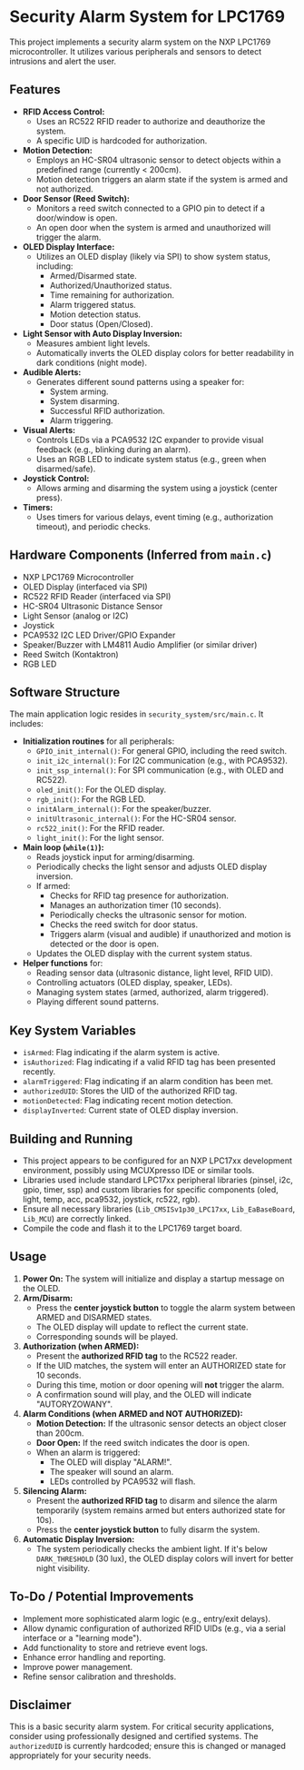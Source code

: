# Security Alarm System for LPC1769

This project implements a security alarm system on the NXP LPC1769 microcontroller. It utilizes various peripherals and sensors to detect intrusions and alert the user.

## Features

*   **RFID Access Control:**
    *   Uses an RC522 RFID reader to authorize and deauthorize the system.
    *   A specific UID is hardcoded for authorization.
*   **Motion Detection:**
    *   Employs an HC-SR04 ultrasonic sensor to detect objects within a predefined range (currently < 200cm).
    *   Motion detection triggers an alarm state if the system is armed and not authorized.
*   **Door Sensor (Reed Switch):**
    *   Monitors a reed switch connected to a GPIO pin to detect if a door/window is open.
    *   An open door when the system is armed and unauthorized will trigger the alarm.
*   **OLED Display Interface:**
    *   Utilizes an OLED display (likely via SPI) to show system status, including:
        *   Armed/Disarmed state.
        *   Authorized/Unauthorized status.
        *   Time remaining for authorization.
        *   Alarm triggered status.
        *   Motion detection status.
        *   Door status (Open/Closed).
*   **Light Sensor with Auto Display Inversion:**
    *   Measures ambient light levels.
    *   Automatically inverts the OLED display colors for better readability in dark conditions (night mode).
*   **Audible Alerts:**
    *   Generates different sound patterns using a speaker for:
        *   System arming.
        *   System disarming.
        *   Successful RFID authorization.
        *   Alarm triggering.
*   **Visual Alerts:**
    *   Controls LEDs via a PCA9532 I2C expander to provide visual feedback (e.g., blinking during an alarm).
    *   Uses an RGB LED to indicate system status (e.g., green when disarmed/safe).
*   **Joystick Control:**
    *   Allows arming and disarming the system using a joystick (center press).
*   **Timers:**
    *   Uses timers for various delays, event timing (e.g., authorization timeout), and periodic checks.

## Hardware Components (Inferred from `main.c`)

*   NXP LPC1769 Microcontroller
*   OLED Display (interfaced via SPI)
*   RC522 RFID Reader (interfaced via SPI)
*   HC-SR04 Ultrasonic Distance Sensor
*   Light Sensor (analog or I2C)
*   Joystick
*   PCA9532 I2C LED Driver/GPIO Expander
*   Speaker/Buzzer with LM4811 Audio Amplifier (or similar driver)
*   Reed Switch (Kontaktron)
*   RGB LED

## Software Structure

The main application logic resides in `security_system/src/main.c`. It includes:

*   **Initialization routines** for all peripherals:
    *   `GPIO_init_internal()`: For general GPIO, including the reed switch.
    *   `init_i2c_internal()`: For I2C communication (e.g., with PCA9532).
    *   `init_ssp_internal()`: For SPI communication (e.g., with OLED and RC522).
    *   `oled_init()`: For the OLED display.
    *   `rgb_init()`: For the RGB LED.
    *   `initAlarm_internal()`: For the speaker/buzzer.
    *   `initUltrasonic_internal()`: For the HC-SR04 sensor.
    *   `rc522_init()`: For the RFID reader.
    *   `light_init()`: For the light sensor.
*   **Main loop (`while(1)`):**
    *   Reads joystick input for arming/disarming.
    *   Periodically checks the light sensor and adjusts OLED display inversion.
    *   If armed:
        *   Checks for RFID tag presence for authorization.
        *   Manages an authorization timer (10 seconds).
        *   Periodically checks the ultrasonic sensor for motion.
        *   Checks the reed switch for door status.
        *   Triggers alarm (visual and audible) if unauthorized and motion is detected or the door is open.
    *   Updates the OLED display with the current system status.
*   **Helper functions** for:
    *   Reading sensor data (ultrasonic distance, light level, RFID UID).
    *   Controlling actuators (OLED display, speaker, LEDs).
    *   Managing system states (armed, authorized, alarm triggered).
    *   Playing different sound patterns.

## Key System Variables

*   `isArmed`: Flag indicating if the alarm system is active.
*   `isAuthorized`: Flag indicating if a valid RFID tag has been presented recently.
*   `alarmTriggered`: Flag indicating if an alarm condition has been met.
*   `authorizedUID`: Stores the UID of the authorized RFID tag.
*   `motionDetected`: Flag indicating recent motion detection.
*   `displayInverted`: Current state of OLED display inversion.

## Building and Running

*   This project appears to be configured for an NXP LPC17xx development environment, possibly using MCUXpresso IDE or similar tools.
*   Libraries used include standard LPC17xx peripheral libraries (pinsel, i2c, gpio, timer, ssp) and custom libraries for specific components (oled, light, temp, acc, pca9532, joystick, rc522, rgb).
*   Ensure all necessary libraries (`Lib_CMSISv1p30_LPC17xx`, `Lib_EaBaseBoard`, `Lib_MCU`) are correctly linked.
*   Compile the code and flash it to the LPC1769 target board.

## Usage

1.  **Power On:** The system will initialize and display a startup message on the OLED.
2.  **Arm/Disarm:**
    *   Press the **center joystick button** to toggle the alarm system between ARMED and DISARMED states.
    *   The OLED display will update to reflect the current state.
    *   Corresponding sounds will be played.
3.  **Authorization (when ARMED):**
    *   Present the **authorized RFID tag** to the RC522 reader.
    *   If the UID matches, the system will enter an AUTHORIZED state for 10 seconds.
    *   During this time, motion or door opening will **not** trigger the alarm.
    *   A confirmation sound will play, and the OLED will indicate "AUTORYZOWANY".
4.  **Alarm Conditions (when ARMED and NOT AUTHORIZED):**
    *   **Motion Detection:** If the ultrasonic sensor detects an object closer than 200cm.
    *   **Door Open:** If the reed switch indicates the door is open.
    *   When an alarm is triggered:
        *   The OLED will display "ALARM!".
        *   The speaker will sound an alarm.
        *   LEDs controlled by PCA9532 will flash.
5.  **Silencing Alarm:**
    *   Present the **authorized RFID tag** to disarm and silence the alarm temporarily (system remains armed but enters authorized state for 10s).
    *   Press the **center joystick button** to fully disarm the system.
6.  **Automatic Display Inversion:**
    *   The system periodically checks the ambient light. If it's below `DARK_THRESHOLD` (30 lux), the OLED display colors will invert for better night visibility.

## To-Do / Potential Improvements

*   Implement more sophisticated alarm logic (e.g., entry/exit delays).
*   Allow dynamic configuration of authorized RFID UIDs (e.g., via a serial interface or a "learning mode").
*   Add functionality to store and retrieve event logs.
*   Enhance error handling and reporting.
*   Improve power management.
*   Refine sensor calibration and thresholds.

## Disclaimer

This is a basic security alarm system. For critical security applications, consider using professionally designed and certified systems.
The `authorizedUID` is currently hardcoded; ensure this is changed or managed appropriately for your security needs.
